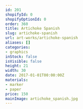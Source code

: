 ```yaml
---
id: 201
shopifyId: 0
shopifyOptionId: 0
order: 360
title: Artichoke Spanish
slug: artichoke-spanish
url: art-works/artichoke-spanish
aliases: []
categories:
- graphics
inStock: false
isVisible: false
height: 21
width: 30
date: 2017-01-01T00:00:00Z
materials:
- marker
- paper
price: 150
mainImage: artichoke_spanish.jpg
---
```

